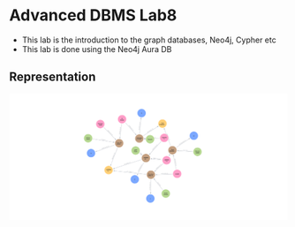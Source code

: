 # Advanced DBMS Lab8

- This lab is the introduction to the graph databases, Neo4j, Cypher etc
- This lab is done using the Neo4j Aura DB

## Representation

![Graph-database](./visualisation.png)
